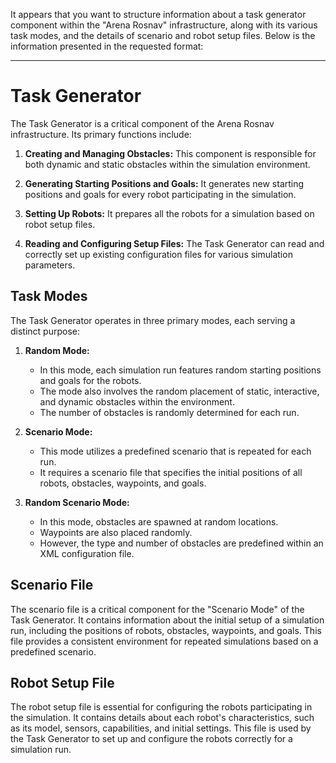 It appears that you want to structure information about a task generator component within the "Arena Rosnav" infrastructure, along with its various task modes, and the details of scenario and robot setup files. Below is the information presented in the requested format:

---

# Task Generator

The Task Generator is a critical component of the Arena Rosnav infrastructure. Its primary functions include:

1. **Creating and Managing Obstacles:** This component is responsible for both dynamic and static obstacles within the simulation environment.

2. **Generating Starting Positions and Goals:** It generates new starting positions and goals for every robot participating in the simulation.

3. **Setting Up Robots:** It prepares all the robots for a simulation based on robot setup files.

4. **Reading and Configuring Setup Files:** The Task Generator can read and correctly set up existing configuration files for various simulation parameters.

## Task Modes

The Task Generator operates in three primary modes, each serving a distinct purpose:

1. **Random Mode:**
   - In this mode, each simulation run features random starting positions and goals for the robots.
   - The mode also involves the random placement of static, interactive, and dynamic obstacles within the environment.
   - The number of obstacles is randomly determined for each run.

2. **Scenario Mode:**
   - This mode utilizes a predefined scenario that is repeated for each run.
   - It requires a scenario file that specifies the initial positions of all robots, obstacles, waypoints, and goals.
   
3. **Random Scenario Mode:**
   - In this mode, obstacles are spawned at random locations.
   - Waypoints are also placed randomly.
   - However, the type and number of obstacles are predefined within an XML configuration file.

## Scenario File

The scenario file is a critical component for the "Scenario Mode" of the Task Generator. It contains information about the initial setup of a simulation run, including the positions of robots, obstacles, waypoints, and goals. This file provides a consistent environment for repeated simulations based on a predefined scenario.

## Robot Setup File

The robot setup file is essential for configuring the robots participating in the simulation. It contains details about each robot's characteristics, such as its model, sensors, capabilities, and initial settings. This file is used by the Task Generator to set up and configure the robots correctly for a simulation run.

